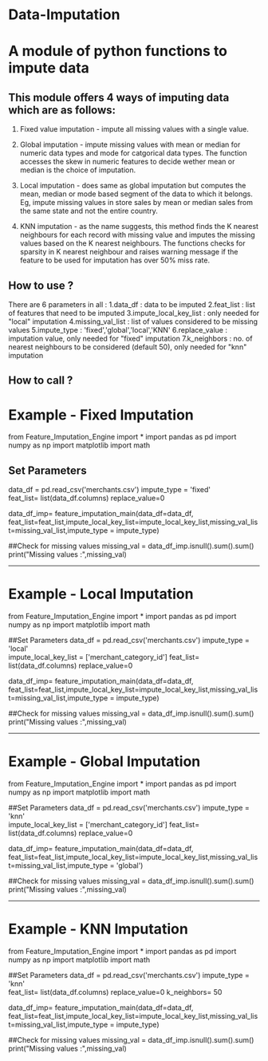 # Data-Imputation
# A module of python functions to impute data

This module offers 4 ways of imputing data which are as follows:
--------------------------------------------------------------------------------------------------------------------------------

1. Fixed value imputation - impute all missing values with a single value.

2. Global imputation - impute missing values with mean or median for numeric data types and mode for catgorical data types. The function accesses the skew in numeric features to decide wether mean or median is the choice of imputation.

3. Local imputation - does same as global imputation but computes the mean, median or mode based segment of the data to which it belongs. Eg, impute missing values in store sales by mean or median sales from the same state and not the entire country.

4. KNN imputation - as the name suggests, this method finds the K nearest neighbours for each record with missing value and imputes the missing values based on the K nearest neighbours. The functions checks for sparsity in K nearest neighbour and raises warning message if the feature to be used for imputation has over 50% miss rate.

How to use ?
----------------------------------------------------------------------------------------------------------------------------------

There are 6 parameters in all :
1.data_df : data to be imputed
2.feat_list : list of features that need to be imputed
3.impute_local_key_list : only needed for "local" imputation
4.missing_val_list : list of values considered to be missing values 
5.impute_type : 'fixed','global','local','KNN'
6.replace_value : imputation value, only needed for "fixed" imputation
7.k_neighbors : no. of nearest neighbours to be considered (default 50), only needed for "knn" imputation


How to call ?
----------------------------------------------------------------------------------------------------------------------------------
# Example - Fixed Imputation

from Feature_Imputation_Engine import *
import pandas as pd
import numpy as np
import matplotlib
import math

## Set Parameters
data_df = pd.read_csv('merchants.csv')
impute_type = 'fixed'  
feat_list= list(data_df.columns)
replace_value=0

data_df_imp= feature_imputation_main(data_df=data_df, feat_list=feat_list,impute_local_key_list=impute_local_key_list,missing_val_list=missing_val_list,impute_type = impute_type)

##Check for missing values
missing_val = data_df_imp.isnull().sum().sum()
print("Missing values :",missing_val)

_______________________________________________________________________________________________________________________________________
# Example - Local Imputation

from Feature_Imputation_Engine import *
import pandas as pd
import numpy as np
import matplotlib
import math

##Set Parameters
data_df = pd.read_csv('merchants.csv')
impute_type = 'local'  
impute_local_key_list = ['merchant_category_id']
feat_list= list(data_df.columns)
replace_value=0

data_df_imp= feature_imputation_main(data_df=data_df, feat_list=feat_list,impute_local_key_list=impute_local_key_list,missing_val_list=missing_val_list,impute_type = impute_type)

##Check for missing values
missing_val = data_df_imp.isnull().sum().sum()
print("Missing values :",missing_val)

_______________________________________________________________________________________________________________________________________
# Example - Global Imputation

from Feature_Imputation_Engine import *
import pandas as pd
import numpy as np
import matplotlib
import math

##Set Parameters
data_df = pd.read_csv('merchants.csv')
impute_type = 'knn'  
impute_local_key_list = ['merchant_category_id']
feat_list= list(data_df.columns)
replace_value=0

data_df_imp= feature_imputation_main(data_df=data_df, feat_list=feat_list,impute_local_key_list=impute_local_key_list,missing_val_list=missing_val_list,impute_type = 'global')

##Check for missing values
missing_val = data_df_imp.isnull().sum().sum()
print("Missing values :",missing_val)

_______________________________________________________________________________________________________________________________________
# Example - KNN Imputation

from Feature_Imputation_Engine import *
import pandas as pd
import numpy as np
import matplotlib
import math

##Set Parameters
data_df = pd.read_csv('merchants.csv')
impute_type = 'knn'  
feat_list= list(data_df.columns)
replace_value=0
k_neighbors= 50

data_df_imp= feature_imputation_main(data_df=data_df, feat_list=feat_list,impute_local_key_list=impute_local_key_list,missing_val_list=missing_val_list,impute_type = impute_type)

##Check for missing values
missing_val = data_df_imp.isnull().sum().sum()
print("Missing values :",missing_val)
